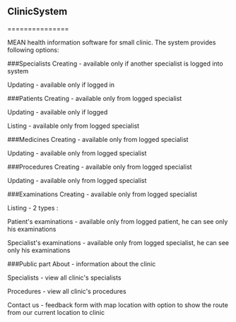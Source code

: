 ## ClinicSystem
===============

MEAN health information software for small clinic. The system provides following options:

###Specialists
  Creating - available only if another specialist is logged into system  
  
  Updating - available only if logged in  
  

###Patients
  Creating - available only from logged specialist  
  
  Updating - available only if logged  
  
  Listing - available only from logged specialist  
  
  
###Medicines
  Creating - available only from logged specialist  
  
  Updating - available only from logged specialist  
  

###Procedures
  Creating - available only from logged specialist  
  
  Updating - available only from logged specialist  
  
  
###Examinations
  Creating - available only from logged specialist  
  
  Listing - 2 types :  
  
  Patient's examinations - available only from logged patient, he can see only his examinations  
  
  Specialist's examinations - available only from logged specialist, he can see only his examinations  
  

###Public part
  About - information about the clinic  
  
  Specialists - view all clinic's specialists  
  
  Procedures - view all clinic's procedures  
  
  Contact us - feedback form with map location with option to show the route from our current location to clinic  
  

